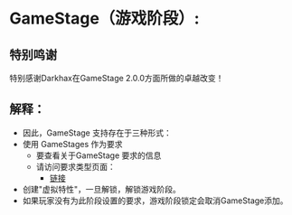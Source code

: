 # GameStage（游戏阶段）:

## 特别鸣谢

特别感谢Darkhax在GameStage 2.0.0方面所做的卓越改变！

## 解释：

- 因此，GameStage 支持存在于三种形式：
- 使用 GameStages 作为要求 
    - 要查看关于GameStage 要求的信息
    - 请访问要求类型页面： 
        - [链接](/Mods/CompatSkills/Requirements/Requirements/) 
- 创建"虚拟特性"，一旦解锁，解锁游戏阶段。
- 如果玩家没有为此阶段设置的要求，游戏阶段锁定会取消GameStage添加。